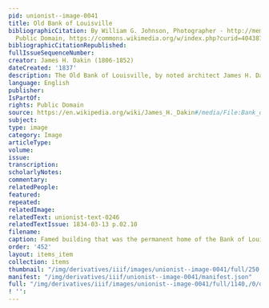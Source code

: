 ```yaml
---
pid: unionist--image-0041
title: Old Bank of Louisville
bibliographicCitation: By William G. Johnson, Photographer - http://memory.loc.gov/cgi-bin/displayPhoto.pl?path=/pnp/habshaer/ky/ky0000/ky0080/photos&amp;topImages=070765pr.jpg&amp;topLinks=070765pv.jpg,070765pu.tif&amp;title=3.%20%20NORTH%20VIEW%20OF%20FRONT%20ELEVATION%20%3cbr%3eHABS%20KY,56-LOUVI,1-3&amp;displayProfile=0,
  Public Domain, https://commons.wikimedia.org/w/index.php?curid=4043878
bibliographicCitationRepublished: 
fullIssueSequenceNumber: 
creator: James H. Dakin (1806-1852)
dateCreated: '1837'
description: The Old Bank of Louisville, by noted architect James H. Dakin (1806-1852)
language: English
publisher: 
IsPartOf: 
rights: Public Domain
source: https://en.wikipedia.org/wiki/James_H._Dakin#/media/File:Bank_of_Louisville_Building,_322_West_Main_Street,_Louisville_(Jefferson_County,_Kentucky).jpg
subject: 
type: image
category: Image
articleType: 
volume: 
issue: 
transcription: 
scholarlyNotes: 
commentary: 
relatedPeople: 
featured: 
repeated: 
relatedImage: 
relatedText: unionist-text-0246
relatedTextIssue: 1834-03-13 p.02.10
filename: 
caption: Famed building that was the permanent home of the Bank of Louisville
order: '452'
layout: items_item
collection: items
thumbnail: "/img/derivatives/iiif/images/unionist--image-0041/full/250,/0/default.jpg"
manifest: "/img/derivatives/iiif/unionist--image-0041/manifest.json"
full: "/img/derivatives/iiif/images/unionist--image-0041/full/1140,/0/default.jpg"
! '': 
---
```


